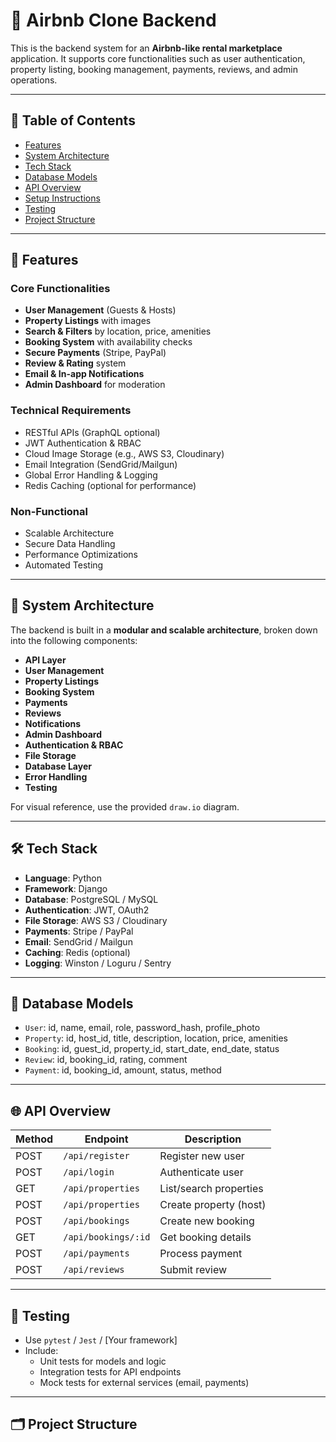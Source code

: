 # 🏡 Airbnb Clone Backend

This is the backend system for an **Airbnb-like rental marketplace** application. It supports core functionalities such as user authentication, property listing, booking management, payments, reviews, and admin operations.

---

## 📌 Table of Contents
- [Features](#features)
- [System Architecture](#system-architecture)
- [Tech Stack](#tech-stack)
- [Database Models](#database-models)
- [API Overview](#api-overview)
- [Setup Instructions](#setup-instructions)
- [Testing](#testing)
- [Project Structure](#project-structure)

---

## 🚀 Features

### Core Functionalities
- **User Management** (Guests & Hosts)
- **Property Listings** with images
- **Search & Filters** by location, price, amenities
- **Booking System** with availability checks
- **Secure Payments** (Stripe, PayPal)
- **Review & Rating** system
- **Email & In-app Notifications**
- **Admin Dashboard** for moderation

### Technical Requirements
- RESTful APIs (GraphQL optional)
- JWT Authentication & RBAC
- Cloud Image Storage (e.g., AWS S3, Cloudinary)
- Email Integration (SendGrid/Mailgun)
- Global Error Handling & Logging
- Redis Caching (optional for performance)

### Non-Functional
- Scalable Architecture
- Secure Data Handling
- Performance Optimizations
- Automated Testing

---

## 🧱 System Architecture

The backend is built in a **modular and scalable architecture**, broken down into the following components:

- **API Layer**  
- **User Management**  
- **Property Listings**  
- **Booking System**  
- **Payments**  
- **Reviews**  
- **Notifications**  
- **Admin Dashboard**  
- **Authentication & RBAC**  
- **File Storage**  
- **Database Layer**  
- **Error Handling**  
- **Testing**  

For visual reference, use the provided `draw.io` diagram.

---

## 🛠️ Tech Stack

- **Language**: Python 
- **Framework**: Django 
- **Database**: PostgreSQL / MySQL
- **Authentication**: JWT, OAuth2
- **File Storage**: AWS S3 / Cloudinary
- **Payments**: Stripe / PayPal
- **Email**: SendGrid / Mailgun
- **Caching**: Redis (optional)
- **Logging**: Winston / Loguru / Sentry

---

## 🧩 Database Models

- `User`: id, name, email, role, password_hash, profile_photo  
- `Property`: id, host_id, title, description, location, price, amenities  
- `Booking`: id, guest_id, property_id, start_date, end_date, status  
- `Review`: id, booking_id, rating, comment  
- `Payment`: id, booking_id, amount, status, method

---

## 🌐 API Overview

| Method | Endpoint             | Description               |
|--------|----------------------|---------------------------|
| POST   | `/api/register`      | Register new user         |
| POST   | `/api/login`         | Authenticate user         |
| GET    | `/api/properties`    | List/search properties    |
| POST   | `/api/properties`    | Create property (host)    |
| POST   | `/api/bookings`      | Create new booking        |
| GET    | `/api/bookings/:id`  | Get booking details       |
| POST   | `/api/payments`      | Process payment           |
| POST   | `/api/reviews`       | Submit review             |

---

## 🧪 Testing

- Use `pytest` / `Jest` / [Your framework]
- Include:
  - Unit tests for models and logic
  - Integration tests for API endpoints
  - Mock tests for external services (email, payments)

---

## 🗂️ Project Structure

